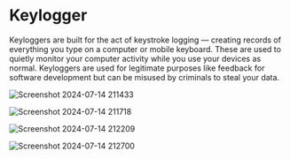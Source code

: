 # Keylogger
Keyloggers are built for the act of keystroke logging — creating records of everything you type on a computer or mobile keyboard. These are used to quietly monitor your computer activity while you use your devices as normal. Keyloggers are used for legitimate purposes like feedback for software development but can be misused by criminals to steal your data.

![Screenshot 2024-07-14 211433](https://github.com/user-attachments/assets/13702398-d965-41c8-8db9-3e7769a8ec84)

![Screenshot 2024-07-14 211718](https://github.com/user-attachments/assets/c8ed98fc-1a79-4104-bdb3-b257a9d86f39)

![Screenshot 2024-07-14 212209](https://github.com/user-attachments/assets/3c400660-ffa9-4d88-9b1a-ee605cc45acf)

![Screenshot 2024-07-14 212700](https://github.com/user-attachments/assets/5dc2539d-edbc-4136-9ad8-3403e34fd8f9)

